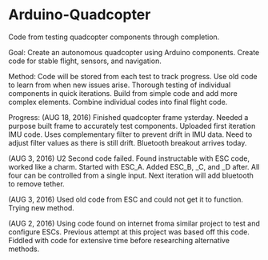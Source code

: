 # Arduino-Quadcopter
Code from testing quadcopter components through completion.

Goal: 
Create an autonomous quadcopter using Arduino components. Create code for stable flight, sensors, and navigation.

Method: 
Code will be stored from each test to track progress. Use old code to learn from when new issues arise.
Thorough testing of individual components in quick iterations. Build from simple code and add more complex elements.
Combine individual codes into final flight code.

Progress: 
(AUG 18, 2016)
Finished quadcopter frame ysterday. Needed a purpose built frame to accurately test components. Uploaded first iteration IMU code. Uses complementary filter to prevent drift in IMU data. Need to adjust filter values as there is still drift. Bluetooth breakout arrives today.

(AUG 3, 2016) U2
Second code failed. Found instructable with ESC code, worked like a charm. Started with ESC_A. Added ESC_B, _C, and _D after.
All four can be controlled from a single input.
Next iteration will add bluetooth to remove tether.

(AUG 3, 2016)
Used old code from ESC and could not get it to function. Trying new method.

(AUG 2, 2016)
Using code found on internet froma similar project to test and configure ESCs. Previous attempt at this project was based off this code.
Fiddled with code for extensive time before researching alternative methods.
